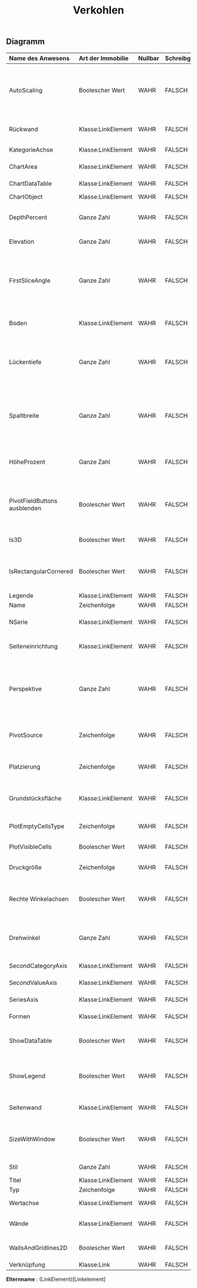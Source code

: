﻿---
title: Verkohlen
second_title: Aspose.Cells Cloud Documen
type: docs
url: /de/specification/model/chart/
description: "Aspose.Cells Wolkenmodellspezifikation: Diagramm. Bearbeiten Sie mühelos Excel und andere Tabellenkalkulationsdokumente mit Funktionen wie Öffnen, Generieren, Bearbeiten, Teilen, Zusammenführen, Vergleichen und Konvertieren"
weight: 50
---
## **Diagramm**

 

| Name des Anwesens| Art der Immobilie| Nullbar| Schreibgeschützt| Standardwert| Beschreibung|
|:- |:- |:- |:- |:- |:- |
| AutoScaling| Boolescher Wert| WAHR| FALSCH|| True, wenn Microsoft Excel ein 3D-Diagramm so skaliert, dass es näher an der Größe des entsprechenden 2D-Diagramms liegt. Die RightAngleAxes-Eigenschaft muss True sein.|
| Rückwand| Klasse:LinkElement| WAHR| FALSCH||Gibt ein Objekt zurück, das die Rückwand eines 3D-Diagramms darstellt.|
| KategorieAchse| Klasse:LinkElement| WAHR| FALSCH|| Ruft die X-Achse des Diagramms ab.|
| ChartArea| Klasse:LinkElement| WAHR| FALSCH|| Ruft den Diagrammbereich im Arbeitsblatt ab.|
| ChartDataTable| Klasse:LinkElement| WAHR| FALSCH|| Stellt die Diagrammdatentabelle dar.|
| ChartObject| Klasse:LinkElement| WAHR| FALSCH|| Stellt die chartShape dar;|
| DepthPercent| Ganze Zahl| WAHR| FALSCH|| Stellt die Tiefe eines 3D-Diagramms als Prozentsatz der Diagrammbreite dar (zwischen 20 und 2000 Prozent).|
| Elevation| Ganze Zahl| WAHR| FALSCH|| Stellt die Höhe der 3D-Kartenansicht in Grad dar.|
| FirstSliceAngle| Ganze Zahl| WAHR| FALSCH|| Ruft den Winkel des ersten Kreisdiagramm- oder Ringdiagrammabschnitts in Grad ab (im Uhrzeigersinn von der Vertikalen) oder legt diesen fest. Gilt nur für Kreis-, 3D-Kreis- und Ringdiagramme, 0 bis 360.|
| Boden| Klasse:LinkElement| WAHR| FALSCH|| Gibt ein Objekt zurück, das die Wände eines 3D-Diagramms darstellt.|
| Lückentiefe| Ganze Zahl| WAHR| FALSCH|| Ruft den Abstand zwischen den Datenreihen in einem 3D-Diagramm als Prozentsatz der Markierungsbreite ab oder legt diesen fest. Der Wert dieser Eigenschaft muss zwischen 0 und 500 liegen.|
|Spaltbreite| Ganze Zahl| WAHR| FALSCH|| Gibt den Abstand zwischen Balken- oder Säulenclustern als Prozentsatz der Balken- oder Säulenbreite zurück oder legt diesen fest. Der Wert dieser Eigenschaft muss zwischen 0 und 500 liegen.|
| HöheProzent| Ganze Zahl| WAHR| FALSCH|| Gibt die Höhe eines 3D-Diagramms als Prozentsatz der Diagrammbreite zurück oder legt sie fest (zwischen 5 und 500 Prozent).|
| PivotFieldButtons ausblenden| Boolescher Wert| WAHR| FALSCH|| Gibt an, ob die Feldschaltflächen des Pivot-Diagramms nur ausgeblendet werden, wenn es sich bei dem Diagramm um ein PivotChart handelt.|
| Is3D| Boolescher Wert| WAHR| FALSCH|| Gibt an, ob es sich bei dem Diagramm um ein 3D-Diagramm handelt.|
| IsRectangularCornered| Boolescher Wert| WAHR| FALSCH|| Ruft einen Wert ab, der angibt, ob der Diagrammbereich rechteckige Ecken hat, oder legt diesen fest. Der Standardwert ist wahr.|
| Legende| Klasse:LinkElement| WAHR| FALSCH|| Ruft die Diagrammlegende ab.|
| Name| Zeichenfolge| WAHR| FALSCH|||
| NSerie| Klasse:LinkElement| WAHR| FALSCH|| Ruft eine Sammlung ab, die die Datenreihe im Diagramm darstellt.|
| Seiteneinrichtung| Klasse:LinkElement| WAHR| FALSCH|| Stellt die Beschreibung der Seiteneinrichtung in diesem Diagramm dar.|
| Perspektive| Ganze Zahl| WAHR| FALSCH||Gibt die Perspektive für die 3D-Diagrammansicht zurück oder legt sie fest. Muss zwischen 0 und 100 liegen. Diese Eigenschaft wird ignoriert, wenn die RightAngleAxes-Eigenschaft True ist.|
| PivotSource| Zeichenfolge| WAHR| FALSCH|| Die Quelle sind die Daten der PivotTable. Wenn PivotSource nicht leer ist, ist das Diagramm ein PivotChart.|
| Platzierung| Zeichenfolge| WAHR| FALSCH|| Stellt die Art und Weise dar, wie das Diagramm an die darunter liegenden Zellen angehängt wird.|
| Grundstücksfläche| Klasse:LinkElement| WAHR| FALSCH|| Ruft den Plotbereich des Diagramms ab, der Achsenteilstrichbeschriftungen enthält.|
| PlotEmptyCellsType| Zeichenfolge| WAHR| FALSCH|| Ruft ab und legt fest, wie die leeren Zellen dargestellt werden.|
| PlotVisibleCells| Boolescher Wert| WAHR| FALSCH|| Gibt an, ob nur sichtbare Zellen dargestellt werden sollen.|
| Druckgröße| Zeichenfolge| WAHR| FALSCH|| Ruft die Größe des gedruckten Diagramms ab und legt diese fest.|
| Rechte Winkelachsen| Boolescher Wert| WAHR| FALSCH|| True, wenn die Diagrammachsen im rechten Winkel stehen. Gilt nur für 3D-Diagramme (außer Column3D und 3D-Kreisdiagramme).|
| Drehwinkel| Ganze Zahl| WAHR| FALSCH|| Stellt die Drehung der 3D-Diagrammansicht dar (die Drehung des Diagrammbereichs um die Z-Achse in Grad).|
| SecondCategoryAxis| Klasse:LinkElement| WAHR| FALSCH|| Ruft die zweite X-Achse des Diagramms ab.|
|SecondValueAxis| Klasse:LinkElement| WAHR| FALSCH|| Ruft die zweite Y-Achse des Diagramms ab.|
| SeriesAxis| Klasse:LinkElement| WAHR| FALSCH|| Ruft die Reihenachse des Diagramms ab.|
| Formen| Klasse:LinkElement| WAHR| FALSCH|| Gibt alle Zeichnungsformen in diesem Diagramm zurück.|
| ShowDataTable| Boolescher Wert| WAHR| FALSCH|| Ruft einen Wert ab, der angibt, ob das Diagramm eine Datentabelle anzeigt, oder legt diesen fest.|
| ShowLegend| Boolescher Wert| WAHR| FALSCH|| Ruft einen Wert ab, der angibt, ob die Diagrammlegende angezeigt wird, oder legt diesen fest. Der Standardwert ist wahr.|
| Seitenwand| Klasse:LinkElement| WAHR| FALSCH|| Gibt ein Objekt zurück, das die Seitenwand eines 3D-Diagramms darstellt.|
| SizeWithWindow| Boolescher Wert| WAHR| FALSCH|| True, wenn Microsoft Excel die Größe des Diagramms an die Größe des Diagrammblattfensters anpasst.|
| Stil| Ganze Zahl| WAHR| FALSCH|| Ruft den integrierten Stil ab und legt ihn fest.|
| Titel| Klasse:LinkElement| WAHR| FALSCH|||
| Typ| Zeichenfolge| WAHR| FALSCH|||
| Wertachse| Klasse:LinkElement| WAHR| FALSCH|| Ruft die Y-Achse des Diagramms ab.|
| Wände| Klasse:LinkElement| WAHR| FALSCH|| Gibt ein Objekt zurück, das die Wände eines 3D-Diagramms darstellt.|
| WallsAndGridlines2D| Boolescher Wert| WAHR| FALSCH|| True, wenn Gitterlinien zweidimensional in einem 3D-Diagramm gezeichnet werden.|
| Verknüpfung| Klasse:Link| WAHR| FALSCH|||

**Elternname** : (LinkElement)[Linkelement]